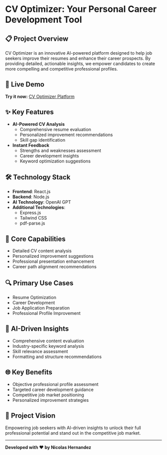 # CV Optimizer: Your Personal Career Development Tool

## 📋 Project Overview

CV Optimizer is an innovative AI-powered platform designed to help job seekers improve their resumes and enhance their career prospects. By providing detailed, actionable insights, we empower candidates to create more compelling and competitive professional profiles.

## 🌟 Live Demo

**Try it now:** [CV Optimizer Platform](https://cv-opt-frontend.vercel.app/)

## ✨ Key Features

- **AI-Powered CV Analysis**
  - Comprehensive resume evaluation
  - Personalized improvement recommendations
  - Skill gap identification
- **Instant Feedback**
  - Strengths and weaknesses assessment
  - Career development insights
  - Keyword optimization suggestions

## 🛠️ Technology Stack

- **Frontend**: React.js
- **Backend**: Node.js
- **AI Technology**: OpenAI GPT
- **Additional Technologies**:
  - Express.js
  - Tailwind CSS
  - pdf-parse.js

## 🚀 Core Capabilities

- Detailed CV content analysis
- Personalized improvement suggestions
- Professional presentation enhancement
- Career path alignment recommendations

## 🔍 Primary Use Cases

- Resume Optimization
- Career Development
- Job Application Preparation
- Professional Profile Improvement

## 🤖 AI-Driven Insights

- Comprehensive content evaluation
- Industry-specific keyword analysis
- Skill relevance assessment
- Formatting and structure recommendations

## 🌐 Key Benefits

- Objective professional profile assessment
- Targeted career development guidance
- Competitive job market positioning
- Personalized improvement strategies

## 🚀 Project Vision

Empowering job seekers with AI-driven insights to unlock their full professional potential and stand out in the competitive job market.

---

**Developed with ❤️ by Nicolas Hernandez**